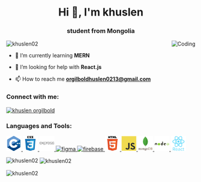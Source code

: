 <h1 align="center">Hi 👋, I'm khuslen</h1>
<h3 align="center">student from Mongolia</h3>
<img align="right" alt="Coding" width:"400" src="https://i.gifer.com/6tXM.gif"
<p align="left"> <img src="https://komarev.com/ghpvc/?username=khuslen02&label=Profile%20views&color=0e75b6&style=flat" alt="khuslen02" /> </p>

- 🌱 I’m currently learning **MERN**

- 🤝 I’m looking for help with **React.js**

- 📫 How to reach me **orgilboldhuslen0213@gmail.com**

<h3 align="left">Connect with me:</h3>
<p align="left">
<a href="https://fb.com/khuslen orgilbold" target="blank"><img align="center" src="https://raw.githubusercontent.com/rahuldkjain/github-profile-readme-generator/master/src/images/icons/Social/facebook.svg" alt="khuslen orgilbold" height="30" width="40" /></a>
</p>

<h3 align="left">Languages and Tools:</h3>
<p align="left"> <a href="https://www.w3schools.com/cpp/" target="_blank" rel="noreferrer"> <img src="https://raw.githubusercontent.com/devicons/devicon/master/icons/cplusplus/cplusplus-original.svg" alt="cplusplus" width="40" height="40"/> </a> <a href="https://www.w3schools.com/css/" target="_blank" rel="noreferrer"> <img src="https://raw.githubusercontent.com/devicons/devicon/master/icons/css3/css3-original-wordmark.svg" alt="css3" width="40" height="40"/> </a> <a href="https://expressjs.com" target="_blank" rel="noreferrer"> <img src="https://raw.githubusercontent.com/devicons/devicon/master/icons/express/express-original-wordmark.svg" alt="express" width="40" height="40"/> </a> <a href="https://www.figma.com/" target="_blank" rel="noreferrer"> <img src="https://www.vectorlogo.zone/logos/figma/figma-icon.svg" alt="figma" width="40" height="40"/> </a> <a href="https://firebase.google.com/" target="_blank" rel="noreferrer"> <img src="https://www.vectorlogo.zone/logos/firebase/firebase-icon.svg" alt="firebase" width="40" height="40"/> </a> <a href="https://www.w3.org/html/" target="_blank" rel="noreferrer"> <img src="https://raw.githubusercontent.com/devicons/devicon/master/icons/html5/html5-original-wordmark.svg" alt="html5" width="40" height="40"/> </a> <a href="https://developer.mozilla.org/en-US/docs/Web/JavaScript" target="_blank" rel="noreferrer"> <img src="https://raw.githubusercontent.com/devicons/devicon/master/icons/javascript/javascript-original.svg" alt="javascript" width="40" height="40"/> </a> <a href="https://www.mongodb.com/" target="_blank" rel="noreferrer"> <img src="https://raw.githubusercontent.com/devicons/devicon/master/icons/mongodb/mongodb-original-wordmark.svg" alt="mongodb" width="40" height="40"/> </a> <a href="https://nodejs.org" target="_blank" rel="noreferrer"> <img src="https://raw.githubusercontent.com/devicons/devicon/master/icons/nodejs/nodejs-original-wordmark.svg" alt="nodejs" width="40" height="40"/> </a> <a href="https://reactjs.org/" target="_blank" rel="noreferrer"> <img src="https://raw.githubusercontent.com/devicons/devicon/master/icons/react/react-original-wordmark.svg" alt="react" width="40" height="40"/> </a> </p>

<p><img align="left" src="https://github-readme-stats.vercel.app/api/top-langs?username=khuslen02&show_icons=true&locale=en&layout=compact" alt="khuslen02" /></p>

<p>&nbsp;<img align="center" src="https://github-readme-stats.vercel.app/api?username=khuslen02&show_icons=true&locale=en" alt="khuslen02" /></p>

<p><img align="center" src="https://github-readme-streak-stats.herokuapp.com/?user=khuslen02&" alt="khuslen02" /></p>
